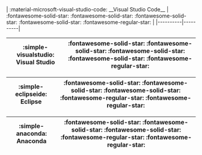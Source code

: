 <div class="grid cards" style="color: ;" markdown>
| :material-microsoft-visual-studio-code: __Visual Studio Code__ | :fontawesome-solid-star: :fontawesome-solid-star: :fontawesome-solid-star:  :fontawesome-solid-star: :fontawesome-regular-star: |
|----------|----------|
  
| :simple-visualstudio: __Visual Studio__ | :fontawesome-solid-star: :fontawesome-solid-star: :fontawesome-solid-star:  :fontawesome-solid-star: :fontawesome-regular-star: |
|----------|----------|
 
| :simple-eclipseide: __Eclipse__ | :fontawesome-solid-star: :fontawesome-solid-star: :fontawesome-solid-star:  :fontawesome-regular-star: :fontawesome-regular-star: |
|----------|----------|
 
| :simple-anaconda: __Anaconda__ | :fontawesome-solid-star: :fontawesome-solid-star: :fontawesome-solid-star:  :fontawesome-regular-star: :fontawesome-regular-star: |
|----------|----------|
</div>